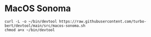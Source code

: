 # MacOS Sonoma

    curl -L -o ~/bin/devtool https://raw.githubusercontent.com/turbo-bert/devtool/main/src/macos-sonoma.sh
    chmod a+x ~/bin/devtool
